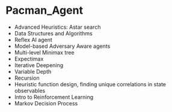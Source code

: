 # Pacman_Agent

- Advanced Heuristics: Astar search
- Data Structures and Algorithms
- Reflex AI agent
- Model-based Adversary Aware agents
- Multi-level Minimax tree
- Expectimax
- Iterative Deepening
- Variable Depth
- Recursion
- Heuristic function design, finding unique correlations in state observables
- Intro to Reinforcement Learning
- Markov Decision Process
